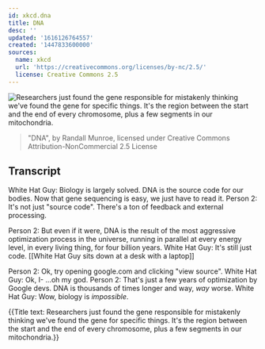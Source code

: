 ```yaml
---
id: xkcd.dna
title: DNA
desc: ''
updated: '1616126764557'
created: '1447833600000'
sources:
  name: xkcd
  url: 'https://creativecommons.org/licenses/by-nc/2.5/'
  license: Creative Commons 2.5
---
```

![Researchers just found the gene responsible for mistakenly thinking we've found the gene for specific things. It's the region between the start and the end of every chromosome, plus a few segments in our mitochondria.](https://imgs.xkcd.com/comics/dna.png)
> "DNA", by Randall Munroe, licensed under Creative Commons Attribution-NonCommercial 2.5 License

## Transcript
White Hat Guy: Biology is largely solved. DNA is the source code for our bodies. Now that gene sequencing is easy, we just have to read it.
Person 2: It's not just "source code". There's a ton of feedback and external processing.

Person 2: But even if it were, DNA is the result of the most aggressive optimization process in the universe, running in parallel at every energy level, in every living thing, for four billion years.
White Hat Guy: It's still just code.
[[White Hat Guy sits down at a desk with a laptop]]

Person 2: Ok, try opening google.com and clicking "view source".
White Hat Guy: Ok, I- ...oh my god.
Person 2: That's just a few years of optimization by Google devs.  DNA is thousands of times longer and way, *way* worse.
White Hat Guy: Wow, biology is *impossible*.

{{Title text: Researchers just found the gene responsible for mistakenly thinking we've found the gene for specific things. It's the region between the start and the end of every chromosome, plus a few segments in our mitochondria.}}

